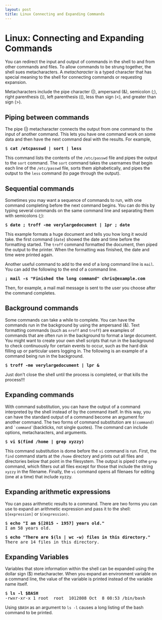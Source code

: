 ```yaml
---
layout: post
title: Linux Connecting and Expanding Commands
---
```

# Linux: Connecting and Expanding Commands

You can redirect the input and output of commands in the shell to and from other commands and files. To allow 
commands to be strung together, the shell sues metacharacters. A *metacharacter* is a typed character that has special
meaning to the shell for connecting commands or requesting expansion.

Metacharacters include the pipe character (|), ampersand (&), semicolon (;), right parenthesis ()), left parenthesis ((),
less than sign (<), and greater than sign (>).

## Piping between commands
The pipe (|) metacharacter connects the output from one command to the input of another command. This lets you have one
command work on some data and then have the next command deal with the results. For example,

<pre>
$ <b>cat /etcpasswd | sort | less</b>
</pre>

This command lists the contents of the ```/etc/passwd``` file and pipes the output to the ```sort``` command. The ```sort```
command takes the usernames that begin each line of the ```/etc/passwd``` file, sorts them alphabetically, and pipes the output to the ```less``` command (to page through the output).

## Sequential commands
Sometimes you may want a sequence of commands to run, with one command completing before the next command begins. You can do this by typing several commands on the same command line and separating them with semicolons (;):

<pre>
$ <b>date ; troff -me verylargedocument | 1pr ; date</b>
</pre>

This example formats a huge document and tells you how long it would take. the first command (```date```) showed the date and time before the formatting started. The ```troff``` command formatted the document, then piped the output to the printer. When the formatting was finished, the date and time were printed again.

Another useful command to add to the end of a long command line is ```mail```. You can add the following to the end of a command line.

<pre><b>; mail -s "Finished the long command" chris@example.com</b></pre>

Then, for example, a mail mail message is sent to the user you choose after the command completes.

## Background commands
Some commands can take a while to complete. You can have the commands run in the background by using the ampersand (&).
Text formatting commands (such as ```nroff``` and ```troff```) are examples of commands that are often run in the background to format a large document. You might want to create your own shell scripts that run in the background to check continuously for certain events to occur, such as the hard disk filling up or particular users logging in.
The following is an example of a command being run in the background.

<pre>$ <b>troff -me verylargedocument | lpr &</b></pre>

Just don't close the shell until the process is completed, or that kills the process!!!

## Expanding commands
With command substitution, you can have the output of a command interpreted by the shell instead of by the command itself. In this way, you can have the standard output of a command become an argument for another command. The two forms of command substitution are `$(command)` and `` `command` ``(backticks, not single quotes). The command can include options, metacharacters, and arguments. 

<pre>$ <b>vi $(find /home | grep xyzzy)</b></pre>

This command substitution is dome before the `vi` command is run. First, the `find` command starts at the `/home` directory and prints out all files and directories below that point in the filesystem. The output is piped t othe `grep` command, which filters out all files except for those that include the string `xyzzy` in the filename. Finally, the `vi` command opens all filenaes for editing (one at a time) that include xyzzy.

## Expanding arithmetic expressions
You can pass arithmetic results to a command. There are two forms you can use to expand an arithmetic expression and pass it to the shell: `$[expression]` or `$(expression)`. 

<pre>
$ <b>echo "I am $[2015 - 1957] years old."</b>
I am 58 years old.
</pre>

<pre>
$ <b>echo "There are $(ls | wc -w) files in this directory."</b>
There are 14 files in this directory.
</pre>

## Expanding Variables
Variables that store information within the shell can be expanded using the dollar sign ($) metacharacter. When you expand an environment variable on a command line, the value of the variable is printed instead of the variable name itself. 

<pre>
$ <b>ls -l $BASH</b>
-rwxr-xr-x 1 root  root  1012808 Oct  8 08:53 /bin/bash
</pre>

Using `$BASH` as an argument to `ls -l` causes a long listing of the bash command to be printed.
